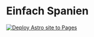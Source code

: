 # Einfach Spanien

[![Deploy Astro site to Pages](https://github.com/aunova/einfachspanien/actions/workflows/astro.yml/badge.svg)](https://github.com/aunova/einfachspanien/actions/workflows/astro.yml)